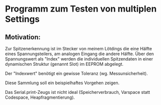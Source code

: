 # Programm zum Testen von multiplen Settings

## Motivation:

Zur Spitzenerkennung ist im Stecker von meinem Lötdings die eine Hälfte eines
Spannungsteilers, am analogen Eingang die andere Hälfte. Über den Spannungswert als
"Index" werden die individuellen Spitzendaten in einer dynamischen Struktur (genannt Slot)
im EEPROM abgelegt.

Der "Indexwert" benötigt ein gewisse Toleranz (wg. Messunsicherheit). 

Diese Sammlung soll ein beispielhaftes Vorgehen zeigen.

Das Serial.print-Zeugs ist nicht ideal (Speicherverbrauch, Varspace statt Codespace, 
Heapfragmentierung).
